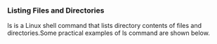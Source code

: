 ### Listing Files and Directories

ls is a Linux shell command that lists directory contents of files and directories.Some practical examples of ls command are shown below.

